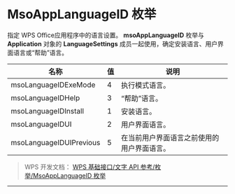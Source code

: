 # MsoAppLanguageID 枚举

指定 WPS Office应用程序中的语言设置。 **msoAppLanguageID** 枚举与 **Application** 对象的 **LanguageSettings** 成员一起使用，确定安装语言、用户界面语言或“帮助”语言。

| 名称                    | 值  | 说明                                       |
|-------------------------|-----|--------------------------------------------|
| msoLanguageIDExeMode    | 4   | 执行模式语言。                             |
| msoLanguageIDHelp       | 3   | “帮助”语言。                               |
| msoLanguageIDInstall    | 1   | 安装语言。                                 |
| msoLanguageIDUI         | 2   | 用户界面语言。                             |
| msoLanguageIDUIPrevious | 5   | 在当前用户界面语言之前使用的用户界面语言。 |

> WPS 开发文档： [WPS 基础接口/文字 API 参考/枚举/MsoAppLanguageID 枚举](https://qn.cache.wpscdn.cn/encs/doc/office_v19/topics/WPS%20%E5%9F%BA%E7%A1%80%E6%8E%A5%E5%8F%A3/%E6%96%87%E5%AD%97%20API%20%E5%8F%82%E8%80%83/%E6%9E%9A%E4%B8%BE/MsoAppLanguageID%20%E6%9E%9A%E4%B8%BE.html)

------------------------------------------------------------------------
